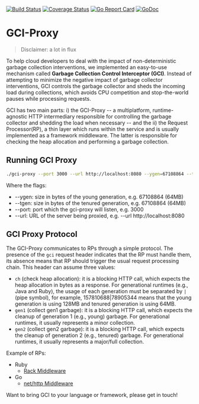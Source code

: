 [![Build Status](https://travis-ci.org/gcinterceptor/gci-proxy.svg?branch=master)](https://travis-ci.org/gcinterceptor/gci-proxy) [![Coverage Status](https://codecov.io/gh/gcinterceptor/gci-proxy/branch/master/graph/badge.svg)](https://codecov.io/gh/gcinterceptor/gci-proxy/branch/master/graph/badge.svg) [![Go Report Card](https://goreportcard.com/badge/github.com/gcinterceptor/gci-proxy)](https://goreportcard.com/report/github.com/gcinterceptor/gci-proxy) [![GoDoc](https://godoc.org/github.com/gcinterceptor/gci-proxy?status.svg)](https://godoc.org/github.com/gcinterceptor/gci-proxy)

# GCI-Proxy

> Disclaimer: a lot in flux

To help cloud developers to deal with the impact of non-deterministic garbage collection interventions, we implemented an easy-to-use mechanism called **Garbage Collection Control Interceptor (GCI)**. Instead of attempting to minimize the negative impact of garbage collector interventions, GCI controls the garbage collector and sheds the incoming load during collections, which avoids CPU competition and stop-the-world pauses while processing requests.

GCI has two main parts: i) the GCI-Proxy -- a multiplatform, runtime-agnostic HTTP intermediary responsible for controlling the garbage collector and shedding the load when necessary -- and the ii) the Request Processor(RP), a thin layer which runs within the service and is usually implemented as a framework middleware. The latter is responsible for checking the heap allocation and performing a garbage collection.


## Running GCI Proxy

```bash
./gci-proxy --port 3000 --url http://localhost:8080 --ygen=67108864 --tgen=6710886
```

Where the flags:

* --ygen: size in bytes of the young generation, e.g. 67108864 (64MB)
* --tgen: size in bytes of the tenured generation, e.g. 67108864 (64MB)
* --port: port which the gci-proxy will listen, e.g. 3000
* --url: URL of the server being proxied, e.g. --url http://localhost:8080


## GCI Proxy Protocol

The GCI-Proxy communicates to RPs through a simple protocol. The presence of the `gci` request header indicates that the RP must handle them, its absence means that RP should trigger the usual request processing chain. This header can assume three values:

* `ch` (check heap allocation): it is a blocking HTTP call, which expects the heap allocation in bytes as a response. For generational runtimes (e.g., Java and Ruby), the usage of each generation must be separated by `|` (pipe symbol), for example, 157810688|78905344 means that the young generation is using 128MB and tenured generation is using 64MB.
* `gen1` (collect gen1 garbage): it is a blocking HTTP call, which expects the cleanup of generation 1 (e.g., young) garbage. For generational runtimes, it usually represents a minor collection. 
* `gen2` (collect gen2 garbage): it is a blocking HTTP call, which expects the cleanup of generation 2 (e.g., tenured) garbage. For generational runtimes, it usually represents a major/full collection.

Example of RPs:

* Ruby
     * [Rack Middleware](https://github.com/gcinterceptor/gci-ruby/blob/master/lib/gci.rb)
* Go
     * [net/http Middleware](https://github.com/gcinterceptor/gci-go/blob/master/httphandler/handler.go)
     
Want to bring GCI to your language or framework, please get in touch!
